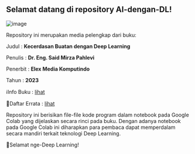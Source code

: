 ## Selamat datang di repository AI-dengan-DL!

![image](https://github.com/smirzap/AI-dengan-DL/assets/96690382/ae3c1913-1603-4d64-8374-69bdaf19e74a)


Repository ini merupakan media pelengkap dari buku:

Judul : **Kecerdasan Buatan dengan Deep Learning**

Penulis : **Dr. Eng. Said Mirza Pahlevi**

Penerbit : **Elex Media Komputindo**

Tahun : **2023**

:information_source:Info Buku : [lihat](https://elexmedia.id/produk/detail/komputer/dr-eng-said-mirza-pahlevi/kecerdasan-buatan-dengan-deep-learning/9786230049682)

:memo:Daftar Errata : [lihat](https://github.com/smirzap/AI-dengan-DL/wiki/Errata)

Repository ini berisikan file-file kode program dalam notebook pada Google Colab yang dijelaskan secara rinci pada buku.
Dengan adanya notebook pada Google Colab ini diharapkan para pembaca dapat memperdalam secara mandiri terkait teknologi Deep Learning.

:robot:Selamat nge-Deep Learning!
